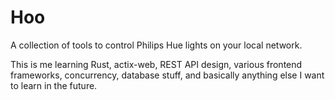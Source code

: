 # Hoo

A collection of tools to control Philips Hue lights on your local network.

This is me learning Rust, actix-web, REST API design, various frontend frameworks, concurrency, database stuff, and basically anything else I want to learn in the future.
